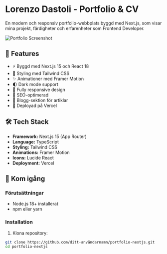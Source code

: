 # Lorenzo Dastoli - Portfolio & CV

En modern och responsiv portfolio-webbplats byggd med Next.js, som visar mina projekt, färdigheter och erfarenheter som Frontend Developer.

![Portfolio Screenshot](./public/images/screenshot.png)

## 🌟 Features

- ⚡ Byggd med Next.js 15 och React 18
- 🎨 Styling med Tailwind CSS
- ✨ Animationer med Framer Motion
- 🌓 Dark mode support
- 📱 Fully responsive design
- 🎯 SEO-optimerad
- 📝 Blogg-sektion för artiklar
- 🚀 Deployad på Vercel

## 🛠️ Tech Stack

- **Framework:** Next.js 15 (App Router)
- **Language:** TypeScript
- **Styling:** Tailwind CSS
- **Animations:** Framer Motion
- **Icons:** Lucide React
- **Deployment:** Vercel

## 🚀 Kom igång

### Förutsättningar

- Node.js 18+ installerat
- npm eller yarn

### Installation

1. Klona repository:
```bash
git clone https://github.com/ditt-användarnamn/portfolio-nextjs.git
cd portfolio-nextjs